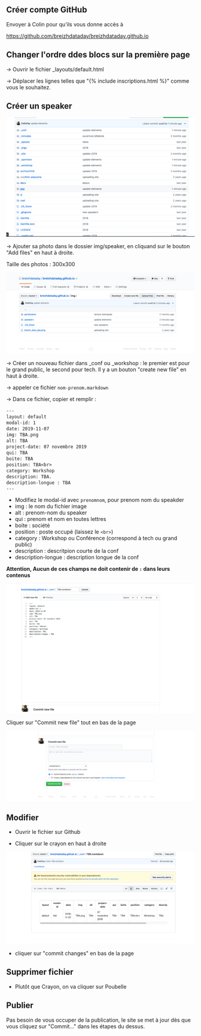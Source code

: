 ## Créer compte GitHub

Envoyer à Colin pour qu'ils vous donne accès à 

https://github.com/breizhdataday/breizhdataday.github.io

## Changer l'ordre ddes blocs sur la première page

-> Ouvrir le fichier _layouts/default.html

-> Déplacer les lignes telles que  "{% include inscriptions.html %}" comme vous le souhaitez.

## Créer un speaker 

![](readmefig/repo.png)

-> Ajouter sa photo dans le dossier img/speaker, en cliquand sur le bouton "Add files" en haut à droite. 

Taille des photos : 300x300

![](readmefig/img.png)

-> Créer un nouveau fichier dans _conf ou _workshop : le premier est pour le grand public, le second pour tech. Il y a un bouton "create new file" en haut à droite.

-> appeler ce fichier `nom-prenom.markdown`

-> Dans ce fichier, copier et remplir : 

```
---
layout: default
modal-id: 1
date: 2019-11-07
img: TBA.png
alt: TBA
project-date: 07 novembre 2019
qui: TBA
boite: TBA
position: TBA<br>
category: Workshop
description: TBA.
description-longue : TBA
---
```

+ Modifiez le modal-id avec `prenomnom`, pour prenom nom du speakder
+ img : le nom du fichier image
+ alt : prenom-nom du speaker
+ qui : prenom et nom en toutes lettres
+ boite : société 
+ position : poste occupé (laissez le `<br>`)
+ category : Workshop ou Conférence (correspond à tech ou grand public)
+ description : descritpion courte de la conf
+ description-longue : description longue de la conf 

__Attention, Aucun de ces champs ne doit contenir de `:` dans leurs contenus__

![](readmefig/remplir.png)
 
Cliquer sur "Commit new file" tout en bas de la page

![](readmefig/commit.png)

## Modifier 

+ Ouvrir le fichier sur Github

+ Cliquer sur le crayon en haut à droite 

![](readmefig/crayon.png)

+ cliquer sur "commit changes" en bas de la page

## Supprimer fichier 

+ Plutôt que Crayon, on va cliquer sur Poubelle

## Publier

Pas besoin de vous occuper de la publication, le site se met à jour dès que vous cliquez sur "Commit..."  dans les étapes du dessus.
